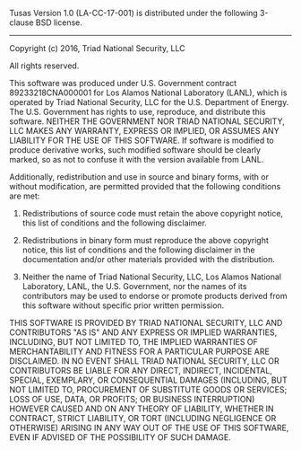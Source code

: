 
Tusas Version 1.0 (LA-CC-17-001) is distributed under the following 
3-clause BSD license.

-------------------------------------------------------------------------

Copyright (c) 2016, Triad National Security, LLC

All rights reserved.

This software was produced under U.S. Government contract 89233218CNA000001
for Los Alamos National Laboratory (LANL), which is operated by Triad 
National Security, LLC for the U.S. Department of Energy. The U.S. Government 
has rights to use, reproduce, and distribute this software.  NEITHER THE 
GOVERNMENT NOR TRIAD NATIONAL SECURITY, LLC MAKES ANY WARRANTY, EXPRESS 
OR IMPLIED, OR ASSUMES ANY LIABILITY FOR THE USE OF THIS SOFTWARE.  If software 
is modified to produce derivative works, such modified software should be 
clearly marked, so as not to confuse it with the version available from LANL.

Additionally, redistribution and use in source and binary forms, with or 
without modification, are permitted provided that the following conditions 
are met:

1. Redistributions of source code must retain the above copyright notice, 
   this list of conditions and the following disclaimer.

2. Redistributions in binary form must reproduce the above copyright notice, 
   this list of conditions and the following disclaimer in the documentation 
   and/or other materials provided with the distribution.

3. Neither the name of Triad National Security, LLC, Los Alamos National 
   Laboratory, LANL, the U.S. Government, nor the names of its contributors 
   may be used to endorse or promote products derived from this software 
   without specific prior written permission.

THIS SOFTWARE IS PROVIDED BY TRIAD NATIONAL SECURITY, LLC AND 
CONTRIBUTORS "AS IS" AND ANY EXPRESS OR IMPLIED WARRANTIES, INCLUDING, 
BUT NOT LIMITED TO, THE IMPLIED WARRANTIES OF MERCHANTABILITY AND FITNESS 
FOR A PARTICULAR PURPOSE ARE DISCLAIMED. IN NO EVENT SHALL TRIAD 
NATIONAL SECURITY, LLC OR CONTRIBUTORS BE LIABLE FOR ANY DIRECT, INDIRECT, 
INCIDENTAL, SPECIAL, EXEMPLARY, OR CONSEQUENTIAL DAMAGES (INCLUDING, BUT 
NOT LIMITED TO, PROCUREMENT OF SUBSTITUTE GOODS OR SERVICES; LOSS OF USE, 
DATA, OR PROFITS; OR BUSINESS INTERRUPTION) HOWEVER CAUSED AND ON ANY 
THEORY OF LIABILITY, WHETHER IN CONTRACT, STRICT LIABILITY, OR TORT 
(INCLUDING NEGLIGENCE OR OTHERWISE) ARISING IN ANY WAY OUT OF THE USE OF 
THIS SOFTWARE, EVEN IF ADVISED OF THE POSSIBILITY OF SUCH DAMAGE.

